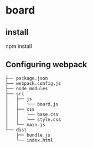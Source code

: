 # board

## install

npm install 


## Configuring webpack
```
├── package.json
├── webpack.config.js
├── node_modules
├── src
│   ├── js
│   │   └── board.js
│   ├── css
│   │   └── base.css
│   │   └── style.css
│   └── main.js
└── dist
    ├── bundle.js
    └── index.html
```
